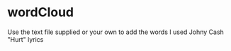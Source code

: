 # wordCloud

Use the text file supplied or your own to add the words
I used Johny Cash "Hurt" lyrics
